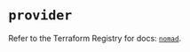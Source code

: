 # `provider`

Refer to the Terraform Registry for docs: [`nomad`](https://registry.terraform.io/providers/hashicorp/nomad/2.1.1/docs).
